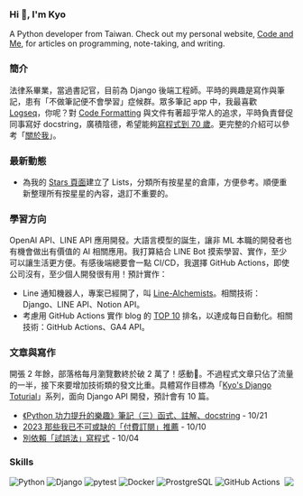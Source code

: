 ### Hi 👋, I'm Kyo

A Python developer from Taiwan.
Check out my personal website, [Code and Me](https://blog.kyomind.tw/), for articles on programming, note-taking, and writing.

### 簡介
法律系畢業，當過書記官，目前為 Django 後端工程師。平時的興趣是寫作與筆記，患有「不做筆記便不會學習」症候群。眾多筆記 app 中，我最喜歡 [Logseq](https://blog.kyomind.tw/logseq/)，你呢？對 [Code Formatting](https://blog.kyomind.tw/tags/Code-Formatting/) 與文件有著超乎常人的追求，平時負責督促同事寫好 docstring，廣積陰德，希望能夠[寫程式到 70 歲](https://blog.kyomind.tw/weekly-review-02/)。更完整的介紹可以參考「[關於我](https://blog.kyomind.tw/about/)」。

### 最新動態
- 為我的 [Stars 頁面](https://github.com/kyomind?tab=stars)建立了 Lists，分類所有按星星的倉庫，方便參考。順便重新整理所有按星星的內容，退訂不重要的。

### 學習方向
OpenAI API、LINE API 應用開發。大語言模型的誕生，讓非 ML 本職的開發者也有機會做出有價值的 AI 相關應用。我打算結合 LINE Bot 摸索學習、實作，至少可以讓生活更方便。有感後端總要會一點 CI/CD，我選擇 GitHub Actions，即使公司沒有，至少個人開發很有用！預計實作：

- Line 通知機器人，專案已經開了，叫 [Line-Alchemists](https://github.com/kyomind/Line-Alchemists)。相關技術：Django、LINE API、Notion API。
- 考慮用 GitHub Actions 實作 blog 的 [TOP 10](https://blog.kyomind.tw/top/) 排名，以達成每日自動化。相關技術：GitHub Actions、GA4 API。

### 文章與寫作
開張 2 年餘，部落格每月瀏覽數終於破 2 萬了！感動🥹。不過程式文章只佔了流量的一半，接下來要增加技術類的發文比重。具體寫作目標為「[Kyo's Django Toturial](https://github.com/kyomind/Django-Tutorial)」系列，面向 Django API 開發，預計會有 10 篇。
<!-- BLOG-POST-LIST:START -->
 - [《Python 功力提升的樂趣》筆記（三）函式、註解、docstring](https://blog.kyomind.tw/beyond-the-basic-stuff-with-python-03/) - 10/21
 - [2023 那些我已不可或缺的「付費訂閱」推薦](https://blog.kyomind.tw/essential-subscriptions-2023/) - 10/10
 - [別依賴「試誤法」寫程式](https://blog.kyomind.tw/stop-trial-and-error/) - 10/04<!-- BLOG-POST-LIST:END -->

### Skills

![Python](https://img.shields.io/badge/Python-444?style=flat&logo=Python&logoColor=white)
![Django](https://img.shields.io/badge/Django-444?style=flat&logo=Django&logoColor=white)
![pytest](https://img.shields.io/badge/pytest-444?style=flat&logo=pytest&logoColor=white)
![Docker](https://img.shields.io/badge/Docker-444?style=flat&logo=Docker&logoColor=white)
![ProstgreSQL](https://img.shields.io/badge/PostgreSQL-444?style=flat&logo=PostgreSQL&logoColor=white)
![GitHub Actions](https://img.shields.io/badge/GitHub_Actions-444?style=flat&logo=GitHubActions&logoColor=white)
<img align="right" src="https://komarev.com/ghpvc/?username=kyomind">

